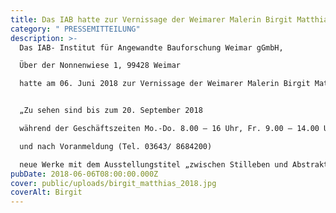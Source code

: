 ```yaml
---
title: Das IAB hatte zur Vernissage der Weimarer Malerin Birgit Matthias eingeladen.
category: " PRESSEMITTEILUNG"
description: >-
  Das IAB- Institut für Angewandte Bauforschung Weimar gGmbH,

  Über der Nonnenwiese 1, 99428 Weimar

  hatte am 06. Juni 2018 zur Vernissage der Weimarer Malerin Birgit Matthias eingeladen.


  „Zu sehen sind bis zum 20. September 2018

  während der Geschäftszeiten Mo.-Do. 8.00 – 16 Uhr, Fr. 9.00 – 14.00 Uhr

  und nach Voranmeldung (Tel. 03643/ 8684200)

  neue Werke mit dem Ausstellungstitel „zwischen Stilleben und Abstraktion“.“
pubDate: 2018-06-06T08:00:00.000Z
cover: public/uploads/birgit_matthias_2018.jpg
coverAlt: Birgit
---
```

